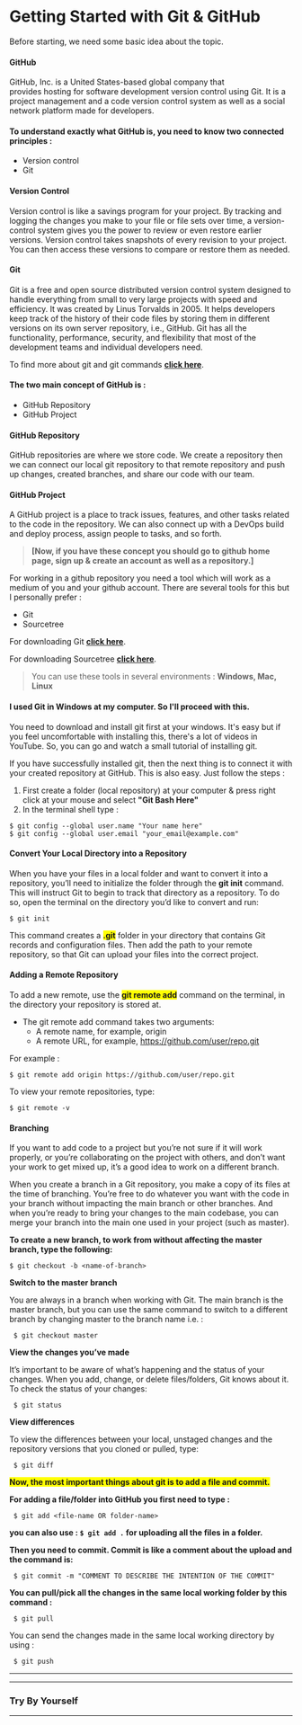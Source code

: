 # Getting Started with Git & GitHub

Before starting, we need some basic idea about the topic.

#### GitHub
GitHub, Inc. is a United States-based global company that   provides hosting for software development version control using Git. It is a project management and a code version control system as well as a social network platform made for developers.

#### To understand exactly what GitHub is, you need to know two connected principles :
  - Version control
  - Git
#### Version Control 
Version control is like a savings program for your project. By tracking and logging the changes you make to your file or file sets over time, a version-control system gives you the power to review or even restore earlier versions. Version control takes snapshots of every revision to your project. You can then access these versions to compare or restore them as needed.

#### Git
Git is a free and open source distributed version control system designed to handle everything from small to very large projects with speed and efficiency. It was created by Linus Torvalds in 2005. It helps developers keep track of the history of their code files by storing them in different versions on its own server repository, i.e., GitHub. Git has all the functionality, performance, security, and flexibility that most of the development teams and individual developers need.

To find more about git and git commands [**click here**](https://www.atlassian.com/git/tutorials/atlassian-git-cheatsheet).

#### The two main concept of GitHub is :
 - GitHub Repository
 - GitHub Project 

#### GitHub Repository
GitHub repositories are where we store code. We create a repository then we can connect our local git repository to that remote repository and push up changes, created branches, and share our code with our team.
#### GitHub Project
A GitHub project is a place to track issues, features, and other tasks related to the code in the repository. We can also connect up with a DevOps build and deploy process, assign people to tasks, and so forth.

> **[Now, if you have these concept you should go to github home page, sign up & create an account as well as a repository.]**

For working in a github repository you need a tool which will work as a medium of you and your github account. There are several tools for this but I personally prefer :

 - Git 
 - Sourcetree 

For downloading Git [**click here**](https://git-scm.com/downloads).

For downloading Sourcetree [**click here**](https://www.sourcetreeapp.com/).

> You can use these tools in several environments : **Windows, Mac, Linux**

#### I used Git in Windows at my computer. So I'll proceed with this.

You need to download and install git first at your windows. It's easy but if you feel uncomfortable with installing this, there's a lot of videos in YouTube. So, you can go and watch a small tutorial of installing git.


If you have successfully installed git, then the next thing is to connect it with your created repository at GitHub. This is also easy. Just follow the steps :

1. First create a folder (local repository) at your computer & press right click at your mouse and select **"Git Bash Here"**
2. In the terminal shell type :

```
$ git config --global user.name "Your name here"
$ git config --global user.email "your_email@example.com" 
```
#### Convert Your Local Directory into a Repository
When you have your files in a local folder and want to convert it into a repository, you’ll need to initialize the folder through the **git init** command. This will instruct Git to begin to track that directory as a repository. To do so, open the terminal on the directory you’d like to convert and run:

```
$ git init  
```

This command creates a <span style="background-color: #FFFF00">**.git**</span> folder in your directory that contains Git records and configuration files.
Then add the path to your remote repository, so that Git can upload your files into the correct project.

#### Adding a Remote Repository
To add a new remote, use the <span style="background-color: #FFFF00">**git remote add**</span> command on the terminal, in the directory your repository is stored at.

* The git remote add command takes two arguments:
   - A remote name, for example, origin
   - A remote URL, for example, https://github.com/user/repo.git

For example : 
```
$ git remote add origin https://github.com/user/repo.git
```

To view your remote repositories, type: 
```
$ git remote -v
```
#### Branching

If you want to add code to a project but you’re not sure if it will work properly, or you’re collaborating on the project with others, and don’t want your work to get mixed up, it’s a good idea to work on a different branch.

When you create a branch in a Git repository, you make a copy of its files at the time of branching. You’re free to do whatever you want with the code in your branch without impacting the main branch or other branches. And when you’re ready to bring your changes to the main codebase, you can merge your branch into the main one used in your project (such as master).

**To create a new branch, to work from without affecting the master branch, type the following:**

```
$ git checkout -b <name-of-branch>
```

**Switch to the master branch**

You are always in a branch when working with Git. The main branch is the master branch, but you can use the same command to switch to a different branch by changing master to the branch name i.e. : 
```
 $ git checkout master 
```

**View the changes you’ve made**

It’s important to be aware of what’s happening and the status of your changes. When you add, change, or delete files/folders, Git knows about it. To check the status of your changes: 
```
 $ git status
```

**View differences**

To view the differences between your local, unstaged changes and the repository versions that you cloned or pulled, type: 
```
 $ git diff
```

<span style="background-color: #FFFF00">**Now, the most important things about git is to add a file and commit.**</span>

**For adding a file/folder into GitHub you first need to type :**
```
 $ git add <file-name OR folder-name>
```

**you can also use : ```
 $ git add . ```     for uploading all the files in a folder.**


**Then you need to commit. Commit is like a comment about the upload and the command is:**
```
 $ git commit -m "COMMENT TO DESCRIBE THE INTENTION OF THE COMMIT"
```

**You can pull/pick all the changes in the same local working folder by this command :**  
```
 $ git pull
```

You can send the changes made in the same local working directory by using :
```
 $ git push
```





-------------------------------


---------

### Try By Yourself

---------











